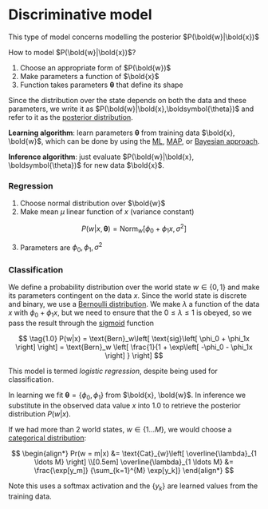 # Discriminative model

This type of model concerns modelling the posterior $P(\bold{w}|\bold{x})$

How to model $P(\bold{w}|\bold{x})$?
1. Choose an appropriate form of $P(\bold{w})$
1. Make parameters a function of $\bold{x}$
1. Function takes parameters $\boldsymbol{\theta}$ that define its shape

Since the distribution over the state depends on both the data and these
parameters, we write it as $P(\bold{w}|\bold{x},\boldsymbol{\theta})$ and refer
to it as the [posterior distribution](202210121758.md).

**Learning algorithm**: learn parameters $\boldsymbol{\theta}$ from training
data $\bold{x}, \bold{w}$, which can be done by using the [ML](202210101331.md),
[MAP](202210101339.md), or [Bayesian approach](202210111043.md).

**Inference algorithm**: just evaluate $P(\bold{w}|\bold{x}, \boldsymbol{\theta})$ 
for new data $\bold{x}$.

### Regression

1. Choose normal distribution over $\bold{w}$
1. Make mean $\mu$ linear function of $x$ (variance constant) 

$$
P(w | x, \boldsymbol{\theta}) = \text{Norm}_{w} \left[ \phi_0 + \phi_1x, \sigma^2 \right]
$$

3. Parameters are $\phi_0, \phi_1, \sigma^2$

### Classification

We define a probability distribution over the world state $w \in \left\{ 0, 1
\right\}$ and make its parameters contingent on the data $x$. Since the world
state is discrete and binary, we use a [Bernoulli distribution](202210081016.md).
We make $\lambda$ a function of the data $x$ with $\phi_0 + \phi_1 x$, but we
need to ensure that the $0 \le \lambda \le 1$ is obeyed, so we pass the result
through the [sigmoid](202210141123.md) function 

$$
\tag{1.0} P(w|x) 
= \text{Bern}_w\left[ \text{sig}\left[ \phi_0 + \phi_1x \right]  \right] 
= \text{Bern}_w \left[ \frac{1}{1 + \exp\left[ -\phi_0 - \phi_1x \right] } \right] 
$$

This model is termed *logistic regression*, despite being used for
classification.

 In learning we fit $\boldsymbol{\theta} = \left\{ \phi_0, \phi_1 \right\}$ from
 $\bold{x}, \bold{w}$. In inference we substitute in the observed data value $x$
 into 1.0 to retrieve the posterior distribution $P(w|x)$.

If we had more than 2 world states, $w \in \left\{ 1 \ldots M \right\}$, we
would choose a [categorical distribution](202210091049.md):

$$
\begin{align*}
Pr(w = m|x) &= \text{Cat}_{w}\left[ \overline{\lambda}_{1 \ldots M} \right] \\[0.5em]
\overline{\lambda}_{1 \ldots M} &= \frac{\exp[y_m]}
{\sum_{k=1}^{M} \exp[y_k]}
\end{align*}
$$

Note this uses a softmax activation and the $\left\{ y_k \right\}$ are learned
values from the training data.
